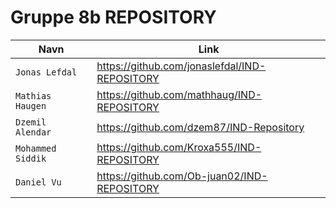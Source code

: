 <h1> Gruppe 8b REPOSITORY </h1>

| Navn | Link |
| --- | --- |
| `Jonas Lefdal` |https://github.com/jonaslefdal/IND-REPOSITORY |
| `Mathias Haugen` |https://github.com/mathhaug/IND-REPOSITORY  |
| `Dzemil Alendar` |https://github.com/dzem87/IND-Repository  |
| `Mohammed Siddik` |https://github.com/Kroxa555/IND-REPOSITORY |
| `Daniel Vu` |https://github.com/Ob-juan02/IND-REPOSITORY |

